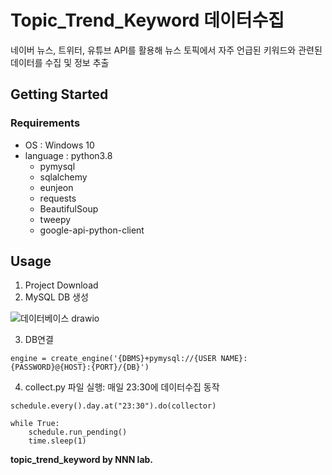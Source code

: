 # Topic_Trend_Keyword 데이터수집

네이버 뉴스, 트위터, 유튜브 API를 활용해 뉴스 토픽에서 자주 언급된 키워드와 관련된 데이터를 수집 및 정보 추출

## Getting Started
### Requirements

* OS : Windows 10
* language : python3.8
  * pymysql
  * sqlalchemy
  * eunjeon
  * requests
  * BeautifulSoup
  * tweepy
  * google-api-python-client

## Usage
1. Project Download
2. MySQL DB 생성


![데이터베이스 drawio](https://user-images.githubusercontent.com/89976847/156385448-d710c163-a232-43b5-a8bc-d0f2c33ec63b.png)

3. DB연결

```
engine = create_engine('{DBMS}+pymysql://{USER NAME}:{PASSWORD}@{HOST}:{PORT}/{DB}')
```

4. collect.py 파일 실행: 매일 23:30에 데이터수집 동작

```
schedule.every().day.at("23:30").do(collector)

while True:
    schedule.run_pending()
    time.sleep(1)
```


**topic_trend_keyword by NNN lab.**
